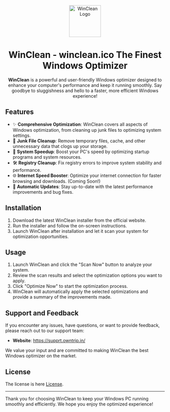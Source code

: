 <!DOCTYPE html>
<html>

<body>
<div align="center">

 <img src="winclean.ico" alt="WinClean Logo" width="100">
  </div>

<h1 align="center">WinClean - winclean.ico The Finest Windows Optimizer</h1>

<p align="center"><strong>WinClean</strong> is a powerful and user-friendly Windows optimizer designed to enhance your computer's performance and keep it running smoothly. Say goodbye to sluggishness and hello to a faster, more efficient Windows experience!</p>

<h2>Features</h2>

<ul>
  <li>✨ <strong>Comprehensive Optimization</strong>: WinClean covers all aspects of Windows optimization, from cleaning up junk files to optimizing system settings.</li>
  <li>🧹 <strong>Junk File Cleanup</strong>: Remove temporary files, cache, and other unnecessary data that clogs up your storage.</li>
  <li>🚀 <strong>System Speedup</strong>: Boost your PC's speed by optimizing startup programs and system resources.</li>
  <li>🛠️ <strong>Registry Cleanup</strong>: Fix registry errors to improve system stability and performance.</li>
  <li>🌐 <strong>Internet Speed Booster</strong>: Optimize your internet connection for faster browsing and downloads. (Coming Soon!)</li>
  <li>🔄 <strong>Automatic Updates</strong>: Stay up-to-date with the latest performance improvements and bug fixes. </li>
</ul>

<h2>Installation</h2>

<ol>
  <li>Download the latest WinClean installer from the official website.</li>
  <li>Run the installer and follow the on-screen instructions.</li>
  <li>Launch WinClean after installation and let it scan your system for optimization opportunities.</li>
</ol>

<h2>Usage</h2>

<ol>
  <li>Launch WinClean and click the "Scan Now" button to analyze your system.</li>
  <li>Review the scan results and select the optimization options you want to apply.</li>
  <li>Click "Optimize Now" to start the optimization process.</li>
  <li>WinClean will automatically apply the selected optimizations and provide a summary of the improvements made.</li>
</ol>

<h2>Support and Feedback</h2>

<p>If you encounter any issues, have questions, or want to provide feedback, please reach out to our support team:</p>

<ul>
  <li><strong>Website</strong>: <a href="https://supprt.owntrip.in">https://supprt.owntrip.in/</a></li>
</ul>

<p>We value your input and are committed to making WinClean the best Windows optimizer on the market.</p>

<h2>License</h2>

<p>The license is here <a href="LICENSE">License</a>.</p>

<hr>

<p>Thank you for choosing WinClean to keep your Windows PC running smoothly and efficiently. We hope you enjoy the optimized experience!</p>

</body>
</html>
